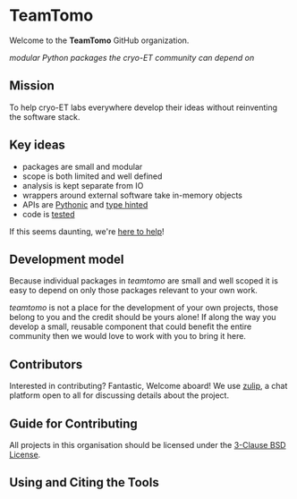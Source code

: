 # TeamTomo

Welcome to the **TeamTomo** GitHub organization.

*modular Python packages the cryo-ET community can depend on*

## Mission

To help cryo-ET labs everywhere develop their ideas without reinventing the software stack.

## Key ideas

- packages are small and modular
- scope is both limited and well defined
- analysis is kept separate from IO
- wrappers around external software take in-memory objects
- APIs are [Pythonic](https://peps.python.org/pep-0020/) and [type hinted](https://docs.python.org/3/library/typing.html)
- code is [tested](https://docs.pytest.org/en/7.1.x/)

If this seems daunting, we're [here to help](https://forum.image.sc/)!

## Development model

Because individual packages in *teamtomo* are small and well scoped it is easy to 
depend on only those packages relevant to your own work. 

*teamtomo* is not a place for the development of your own projects, those belong 
to you and the credit should be yours alone! 
If along the way you develop a small, reusable component that could benefit the 
entire community then we would love to work with you to bring it here.

## Contributors
Interested in contributing? Fantastic, Welcome aboard! 
We use [zulip](https://teamtomo.zulipchat.com/), a chat platform open to all for discussing details about the project.

## Guide for Contributing
All projects in this organisation should be licensed under the [3-Clause BSD License](https://opensource.org/licenses/BSD-3-Clause).

## Using and Citing the Tools
